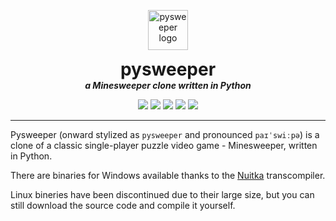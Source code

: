 <p align="center">
    <img width="64" height="64" src="icon.ico" alt="pysweeper logo">
    <h1 align="center" style="margin: 0 auto 0 auto;">pysweeper</h1>
    <h5 align="center" style="margin: 0 auto 0 auto;">a Minesweeper clone written in Python</h5>
</p>

<p align="center">
    <img src="https://img.shields.io/github/last-commit/Chubercik/pysweeper">
    <img src="https://img.shields.io/github/contributors/Chubercik/pysweeper">
    <img src="https://img.shields.io/github/issues/Chubercik/pysweeper">
    <img src="https://img.shields.io/github/stars/Chubercik/pysweeper">
    <img src="https://img.shields.io/github/license/Chubercik/pysweeper">
</p>

---

Pysweeper (onward stylized as `pysweeper` and pronounced `paɪˈswiːpə`) is a clone of a classic single-player puzzle video game - Minesweeper, written in Python.

There are binaries for Windows available thanks to the [Nuitka](https://nuitka.net/) transcompiler.

Linux bineries have been discontinued due to their large size, but you can still download the source code and compile it yourself.
